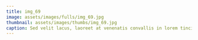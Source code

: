 ```yaml
--- 
title: img_69
image: assets/images/fulls/img_69.jpg 
thumbnail: assets/images/thumbs/img_69.jpg 
caption: Sed velit lacus, laoreet at venenatis convallis in lorem tincidunt. 
--- 
```

